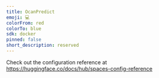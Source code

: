 ```yaml
---
title: OcanPredict
emoji: 💻
colorFrom: red
colorTo: blue
sdk: docker
pinned: false
short_description: reserved
---
```


Check out the configuration reference at https://huggingface.co/docs/hub/spaces-config-reference
